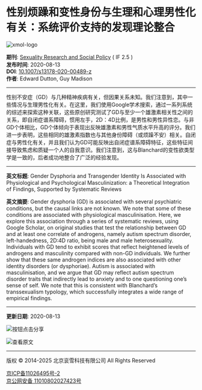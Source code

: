# 性别烦躁和变性身份与生理和心理男性化有关：系统评价支持的发现理论整合

![xmol-logo](https://scdn.x-mol.com/jcss/images/logo-new.jpg)

**期刊**: [Sexuality Research and Social Policy](https://www.x-mol.com/ref/1661) ( IF 2.5 )  
**发布时间**: 2020-08-13  
**DOI**: [10.1007/s13178-020-00489-z](https://www.x-mol.com/ref/1661)  
**作者**: Edward Dutton, Guy Madison

---

性别不安症（GD）与几种精神疾病有关，但因果关系未知。我们注意到，其中一些情况与生理男性化有关。在这里，我们使用Google学术搜索，通过一系列系统的综述来探索这种关联，这些原创研究测试了GD与至少一个雄激素相关性之间的关系，即自闭症谱系障碍，惯用左手，2D：4D比例，是男性和男性异性恋。与非GD个体相比，GD个体倾向于表现出反映雄激素和男性气质水平升高的评分。我们进一步表明，这些相同的雄激素指数也与其他身份障碍（或烦躁不安）相关。自闭症与男性化有关，并且我们认为GD可能反映出自闭症谱系障碍特征，这些特征间接导致焦虑和质疑一个人的自我意识。我们注意到，这与Blanchard的变性欲类型学是一致的，后者成功地整合了广泛的经验发现。

---

**英文标题**: Gender Dysphoria and Transgender Identity Is Associated with Physiological and Psychological Masculinization: a Theoretical Integration of Findings, Supported by Systematic Reviews

**英文摘要**: Gender dysphoria (GD) is associated with several psychiatric conditions, but the causal links are not known. We note that some of these conditions are associated with physiological masculinisation. Here, we explore this association through a series of systematic reviews, using Google Scholar, on original studies that test the relationship between GD and at least one correlate of androgens, namely autism spectrum disorder, left-handedness, 2D:4D ratio, being male and male heterosexuality. Individuals with GD tend to exhibit scores that reflect heightened levels of androgens and masculinity compared with non-GD individuals. We further show that these same androgen indices are also associated with other identity disorders (or dysphoriae). Autism is associated with masculinisation, and we argue that GD may reflect autism spectrum disorder traits that indirectly lead to anxiety and to one questioning one’s sense of self. We note that this is consistent with Blanchard’s transsexualism typology, which successfully integrates a wide range of empirical findings.

---

**更新日期**: 2020-08-13

![按钮点击分享](javascript:void(0))

![查看原文](https://www.x-mol.com/ref/1661)

---

版权 © 2014-2025 北京衮雪科技有限公司 All Rights Reserved 

[京ICP备11026495号-2](https://beian.miit.gov.cn/)  
[京公网安备 11010802027423号](http://www.beian.gov.cn/portal/registerSystemInfo?recordcode=11010802027423)
<!-- tcd_original_link https://www.x-mol.com/paper/1347290221819088896/t -->
